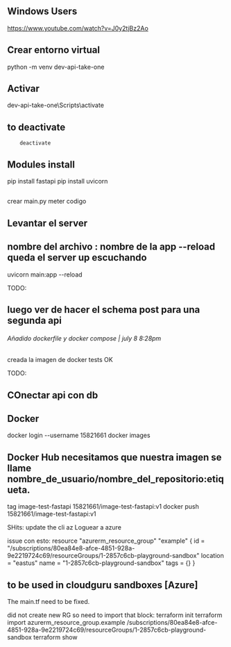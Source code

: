 ## Windows Users
https://www.youtube.com/watch?v=J0y2tjBz2Ao
## Crear entorno virtual
python -m venv dev-api-take-one 
## Activar
dev-api-take-one\Scripts\activate
## to deactivate
        deactivate
## Modules install
pip install fastapi
pip install uvicorn

##
crear main.py meter codigo

## Levantar el server 
## nombre del archivo : nombre de la app --reload queda el server up escuchando
uvicorn main:app --reload


TODO:
## luego ver de hacer el schema post para una segunda api


###### Añadido dockerfile y docker compose | july 8 8:28pm
creada la imagen de docker
tests OK 

TODO: 
## COnectar api con db



## Docker
docker login --username 15821661
docker images
## Docker Hub necesitamos que nuestra imagen se llame nombre_de_usuario/nombre_del_repositorio:etiqueta.
tag image-test-fastapi 15821661/image-test-fastapi:v1
docker push 15821661/image-test-fastapi:v1

SHits: update the cli az 
Loguear a azure


issue con esto:
resource "azurerm_resource_group" "example" {
    id       = "/subscriptions/80ea84e8-afce-4851-928a-9e2219724c69/resourceGroups/1-2857c6cb-playground-sandbox"
    location = "eastus"
    name     = "1-2857c6cb-playground-sandbox"
    tags     = {}
}



## to be used in cloudguru sandboxes [Azure]
The main.tf need to be fixed.

did not create new RG
so need to import that block:
    terraform init
    terraform import azurerm_resource_group.example /subscriptions/80ea84e8-afce-4851-928a-9e2219724c69/resourceGroups/1-2857c6cb-playground-sandbox
    terraform show


